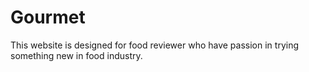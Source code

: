 # Gourmet
This website is designed for food reviewer who have passion in trying something new in food industry.
